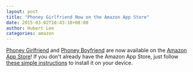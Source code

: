 ```yaml
---
layout: post
title: "Phoney Girlfriend Now on the Amazon App Store"
date: 2015-03-02T10:43:18+08:00
author: Hubert Lee
categories: amazon
---
```


[Phoney Girlfriend](https://bit.ly/pg_amzn) and
[Phoney Boyfriend](http://bit.ly/pb_amzn) are now available on the
[Amazon App Store](http://www.amazon.com/mobile-apps/b?node=2350149011)!
If you don't already have the Amazon App Store, just follow
[these simple instructions](www.amazon.com/gp/mas/get-appstore/android/) to
install it on your device.
